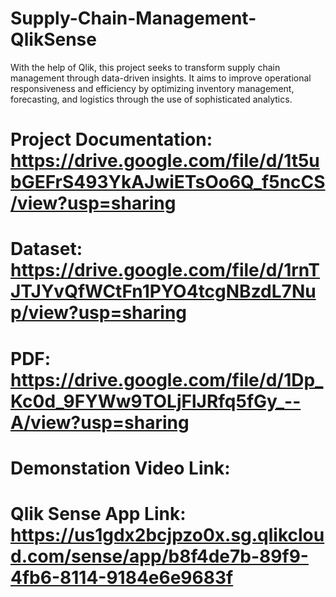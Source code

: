 # Supply-Chain-Management-QlikSense
With the help of Qlik, this project seeks to transform supply chain management through data-driven insights. It aims to improve operational responsiveness and efficiency by optimizing inventory management, forecasting, and logistics through the use of sophisticated analytics.
# Project Documentation: https://drive.google.com/file/d/1t5ubGEFrS493YkAJwiETsOo6Q_f5ncCS/view?usp=sharing
# Dataset: https://drive.google.com/file/d/1rnTJTJYvQfWCtFn1PYO4tcgNBzdL7Nup/view?usp=sharing
# PDF: https://drive.google.com/file/d/1Dp_Kc0d_9FYWw9TOLjFlJRfq5fGy_--A/view?usp=sharing
# Demonstation Video Link:
# Qlik Sense App Link: https://us1gdx2bcjpzo0x.sg.qlikcloud.com/sense/app/b8f4de7b-89f9-4fb6-8114-9184e6e9683f
